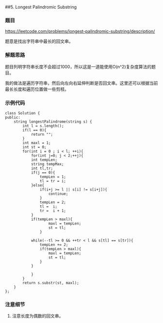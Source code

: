 ##5. Longest Palindromic Substring

### 题目

https://leetcode.com/problems/longest-palindromic-substring/description/



题意是找出字符串中最长的回文串。

### 解题思路

题目列明字符串长度不会超过1000，所以这是一道能使用O(n^2)复杂度算法的题目。

我的做法是遍历字符串，然后向左向右延伸判断是否回文串。这里还可以根据当前最长长度和遍历位置做一些剪枝。



### 示例代码

```
class Solution {
public:
    string longestPalindrome(string s) {
        int l = s.length();
        if(l == 0){
            return "";
        }
        int maxl = 1;
        int st = 0;
        for(int i = 0 ; i < l; ++i){
            for(int j=0; j < 2;++j){
            int tempLen;
            string tempMax;
            int tl,tr;
            if(j == 0){
                tempLen = 1;
                tl = tr = i;
            }else{
                if(i+j >= l || s[i] != s[i+j]){
                    continue;
                }
                tempLen = 2;
                tl =  i;
                tr =  i + 1;
            }
            if(tempLen > maxl){
                    maxl = tempLen;
                    st = tl;
                }
            
            while(--tl >= 0 && ++tr < l && s[tl] == s[tr]){
                tempLen += 2; 
                if(tempLen > maxl){
                    maxl = tempLen;
                    st = tl;
                }
           	}
            	
            }
        }
        return s.substr(st, maxl);
    }
};
```



### 注意细节

1. 注意长度为偶数的回文串。